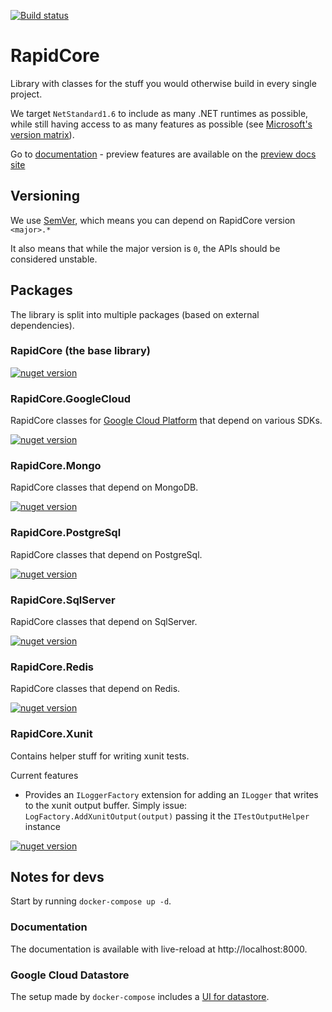 [![Build status](https://ci.appveyor.com/api/projects/status/ja3vf8fp1ros6q4t/branch/master?svg=true)](https://ci.appveyor.com/project/nover/rapidcore/branch/master)

# RapidCore

Library with classes for the stuff you would otherwise build in every single project.

We target `NetStandard1.6` to include as many .NET runtimes as possible, while still having access to as many features as possible (see [Microsoft's version matrix](https://github.com/dotnet/standard/blob/master/docs/versions.md)).

Go to [documentation](http://docs.rapidcore.io/) - preview features are available on the [preview docs site](http://preview-docs.rapidcore.io/)

## Versioning

We use [SemVer](http://semver.org/), which means you can depend on RapidCore version `<major>.*`

It also means that while the major version is `0`, the APIs should be considered unstable.

## Packages

The library is split into multiple packages (based on external dependencies).

### RapidCore (the base library)

[![nuget version][nuget-image-core]][nuget-url-core]

### RapidCore.GoogleCloud

RapidCore classes for [Google Cloud Platform](https://cloud.google.com) that depend on various SDKs.

[![nuget version][nuget-image-google-cloud]][nuget-url-google-cloud]

### RapidCore.Mongo

RapidCore classes that depend on MongoDB.

[![nuget version][nuget-image-mongo]][nuget-url-mongo]

### RapidCore.PostgreSql

RapidCore classes that depend on PostgreSql.

[![nuget version][nuget-image-postgres]][nuget-url-postgres]

### RapidCore.SqlServer

RapidCore classes that depend on SqlServer.

[![nuget version][nuget-image-sqlserver]][nuget-url-sqlserver]

### RapidCore.Redis

RapidCore classes that depend on Redis.

[![nuget version][nuget-image-redis]][nuget-url-redis]

### RapidCore.Xunit

Contains helper stuff for writing xunit tests.

Current features

- Provides an `ILoggerFactory` extension for adding an `ILogger` that writes to the xunit output buffer. Simply issue: `LogFactory.AddXunitOutput(output)` passing it the `ITestOutputHelper` instance

[![nuget version][nuget-image-xunit]][nuget-url-xunit]


[nuget-image-core]: https://img.shields.io/nuget/v/RapidCore.svg
[nuget-url-core]: https://www.nuget.org/packages/RapidCore

[nuget-image-google-cloud]: https://img.shields.io/nuget/v/RapidCore.GoogleCloud.svg
[nuget-url-google-cloud]: https://www.nuget.org/packages/RapidCore.GoogleCloud

[nuget-image-mongo]: https://img.shields.io/nuget/v/RapidCore.Mongo.svg
[nuget-url-mongo]: https://www.nuget.org/packages/RapidCore.Mongo

[nuget-image-postgres]: https://img.shields.io/nuget/v/RapidCore.PostgreSql.svg
[nuget-url-postgres]: https://www.nuget.org/packages/RapidCore.PostgreSql

[nuget-image-redis]: https://img.shields.io/nuget/v/RapidCore.Redis.svg
[nuget-url-redis]: https://www.nuget.org/packages/RapidCore.Redis

[nuget-image-sqlserver]: https://img.shields.io/nuget/v/RapidCore.SqlServer.svg
[nuget-url-sqlserver]: https://www.nuget.org/packages/RapidCore.SqlServer

[nuget-image-xunit]: https://img.shields.io/nuget/v/RapidCore.Xunit.svg
[nuget-url-xunit]: https://www.nuget.org/packages/RapidCore.Xunit

## Notes for devs

Start by running `docker-compose up -d`.

### Documentation

The documentation is available with live-reload at http://localhost:8000.

### Google Cloud Datastore

The setup made by `docker-compose` includes a [UI for datastore](http://localhost:8282).
